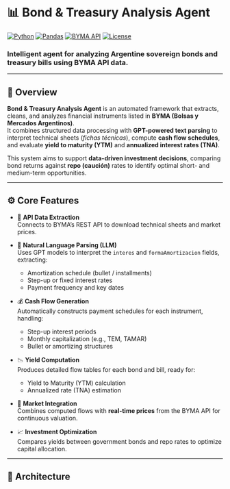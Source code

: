 # 📊 Bond & Treasury Analysis Agent

[![Python](https://img.shields.io/badge/Python-3.10%2B-blue)](https://www.python.org/)
[![Pandas](https://img.shields.io/badge/Pandas-Data%20Analysis-yellowgreen)](https://pandas.pydata.org/)
[![BYMA API](https://img.shields.io/badge/BYMA-API-orange)](https://www.byma.com.ar/)
[![License](https://img.shields.io/badge/license-MIT-lightgrey)](LICENSE)

### Intelligent agent for analyzing Argentine sovereign bonds and treasury bills using BYMA API data.

---

## 🧩 Overview

**Bond & Treasury Analysis Agent** is an automated framework that extracts, cleans, and analyzes financial instruments listed in **BYMA (Bolsas y Mercados Argentinos)**.  
It combines structured data processing with **GPT-powered text parsing** to interpret technical sheets (*fichas técnicas*), compute **cash flow schedules**, and evaluate **yield to maturity (YTM)** and **annualized interest rates (TNA)**.

This system aims to support **data-driven investment decisions**, comparing bond returns against **repo (caución)** rates to identify optimal short- and medium-term opportunities.

---

## ⚙️ Core Features

- 🔗 **API Data Extraction**  
  Connects to BYMA’s REST API to download technical sheets and market prices.

- 🧠 **Natural Language Parsing (LLM)**  
  Uses GPT models to interpret the `interes` and `formaAmortizacion` fields, extracting:
  - Amortization schedule (bullet / installments)
  - Step-up or fixed interest rates
  - Payment frequency and key dates

- 💰 **Cash Flow Generation**  
  Automatically constructs payment schedules for each instrument, handling:
  - Step-up interest periods  
  - Monthly capitalization (e.g., TEM, TAMAR)  
  - Bullet or amortizing structures  

- 📉 **Yield Computation**  
  Produces detailed flow tables for each bond and bill, ready for:
  - Yield to Maturity (YTM) calculation  
  - Annualized rate (TNA) estimation  

- 🧮 **Market Integration**  
  Combines computed flows with **real-time prices** from the BYMA API for continuous valuation.

- 📈 **Investment Optimization**  
  Compares yields between government bonds and repo rates to optimize capital allocation.

---

## 🧱 Architecture


